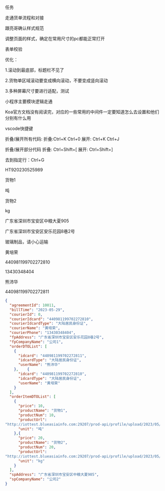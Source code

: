 任务



走通货单流程和对接

跟亮哥确认样式规范

调整页面的样式，确定在常用尺寸的pc都能正常打开

表单校验



优化：

1.滚动到最底部，标题栏不见了

2.货物单区域滚动要变成横向滚动，不要变成竖向滚动

3.多种屏幕尺寸要进行适配，测试



小程序主要模块逻辑走通



Koa官方文档没有阅读完，对应的一些常用的中间件一定要知道怎么去设置和他们分别有什么用



vscode快捷键

折叠/展开所有代码: 折叠:Ctrl+K Ctrl+0 展开: Ctrl+K Ctrl+J

折叠/展开部分代码 折叠: Ctrl+Shift+[ 展开: Ctrl+Shift+]

去到指定行：Ctrl+G



HT920230525989

货物1

吨

货物2

kg

广东省深圳市宝安区中粮大夏905

广东省深圳市宝安区安乐花园8巷2号

玻璃制品，请小心运输

黄培荣

440981199702272810

13430348404

熊沛华

440981199702272811



```json
{
  "agreementId": 10011,
  "billTime": "2023-05-29",
  "courierId": 0,
  "courierIdcard": "440981199702272810",
  "courierIdcardType": "大陆居民身份证",
  "courierName": "黄培荣",
  "courierPhone": "13430348404",
  "fpAddress": "广东省深圳市宝安区安乐花园8巷2号",
  "fpCompanyName": "公司1",
  "orderDTOList": [
    {
      "idcard": "440981199702272811",
      "idcardType": "大陆居民身份证",
      "userName": "熊沛华"
    },    {
      "idcard": "440981199702272810",
      "idcardType": "大陆居民身份证",
      "userName": "黄培荣"
    }
  ],
  "orderItemDTOList": [
    {
      "price": 10,
      "productName": "货物1",
      "productNum": 10,
      "productUrl": 
"http://iottest.blueasiainfo.com:29207/prod-api/profile/upload/2023/05/29/微信图片_20220721161419_20230529195530A003.jpg",
      "unit": "吨"
    },{
      "price": 20,
      "productName": "货物2",
      "productNum": 20,
      "productUrl": 
"http://iottest.blueasiainfo.com:29207/prod-api/profile/upload/2023/05/29/微信图片_20220721162125_20230529195553A004.png",
      "unit": "kg"
    }
  ],
  "spAddress": "广东省深圳市宝安区中粮大夏905",
  "spCompanyName": "公司2"
}
```

